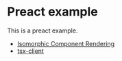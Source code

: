 # Preact example

This is a preact example.

- [Isomorphic Component Rendering](./isomorphic/)
- [tsx-client]('./isomorphic/')
